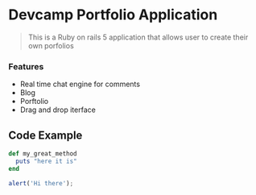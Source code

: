# Devcamp Portfolio Application

> This is a Ruby on rails 5 application that allows user to create their own porfolios

### Features

- Real time chat engine for comments
- Blog
- Porftolio
- Drag and drop iterface

## Code Example

```ruby
def my_great_method
  puts "here it is"
end
```

```javascript
alert('Hi there');
```